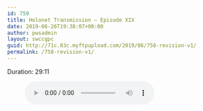 ```yaml
---
id: 759
title: Holonet Transmission – Episode XIX
date: 2019-06-26T19:38:07+00:00
author: pwsadmin
layout: swccgpc
guid: http://71c.83c.myftpupload.com/2019/06/758-revision-v1/
permalink: /758-revision-v1/
---
```

 

Duration: 29:11<figure class="wp-block-audio"><audio controls src="http://71c.83c.myftpupload.com/wp-content/uploads/2019/04/Holonet-Transmission-–-Episode-XIX.mp3"></audio></figure>
